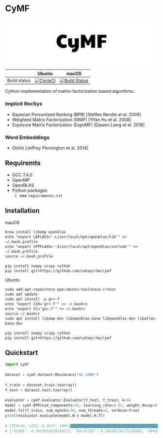 
# CyMF
![CyMF logo](logo.png)

||Ubuntu|macOS|
|-|-|-|
| Build status | [![CircleCI](https://circleci.com/gh/satopirka/cymf.svg?style=svg)](https://circleci.com/gh/satopirka/cymf) | [![Build Status](https://travis-ci.org/satopirka/cymf.svg?branch=master)](https://travis-ci.org/satopirka/cymf) |

Cython implementation of matrix-factorization based algorithms.

### Implicit RecSys
- Bayesian Personlized Ranking (BPR) [Steffen Rendle et al. 2009]
- Weighted Matrix Factorization (WMF) [Yifan Hu et al. 2008]
- Exposure Matrix Factorization (ExpoMF) [Dawen Liang et al. 2016]

### Word Embeddings
- GloVe [Jeffrey Pennington et al. 2014]

## Requiremts
- GCC 7.4.0
- OpenMP
- OpenBLAS
- Python packages
    - see `requirements.txt`

## Installation
macOS
```
brew install libomp openblas
echo "export LDFLAGS='-L/usr/local/opt/openblas/lib'" >> ~/.bash_profile
echo "export CPPFLAGS='-I/usr/local/opt/openblas/include'" >> ~/.bash_profile
source ~/.bash_profile

pip install numpy scipy cython
pip install git+https://github.com/satopirka/cymf
```

Ubuntu
```
sudo add-apt-repository ppa:ubuntu-toolchain-r/test
sudo apt update
sudo apt install -y g++-7
echo "export CXX='g++-7'" >> ~/.bashrc
echo "export CC='gcc-7'" >> ~/.bashrc
source ~/.bashrc
sudo apt install libomp-dev libopenblas-base libopenblas-dev libatlas-base-dev

pip install numpy scipy cython
pip install git+https://github.com/satopirka/cymf
```

## Quickstart

```py
import cymf

dataset = cymf.dataset.MovieLens("ml-100k")

Y_train = dataset.train.toarray()
Y_test = dataset.test.toarray()

evaluator = cymf.evaluator.Evaluator(Y_test, Y_train, k=5)
model = cymf.BPR(num_components=20, learning_rate=0.01, weight_decay=0.01)
model.fit(Y_train, num_epochs=30, num_threads=8, verbose=True)
print(evaluator.evaluate(model.W @ model.H.T))

# ITER=30, LOSS: 0.2627: 100%|█████████████████████████████████████████████| 30/30 [00:00<00:00, 98.46it/s]
# {'DCG@5': 0.1815916629140773, 'Recall@5': 0.24528176175220465, 'MAP@5': 0.21311784866390876}
```

